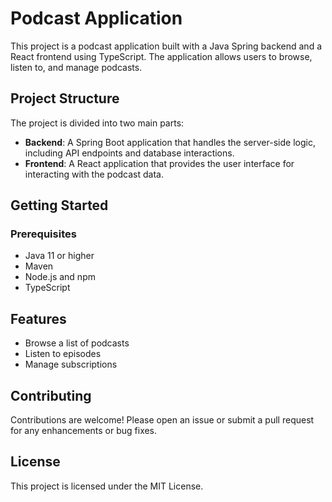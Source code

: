 # Podcast Application

This project is a podcast application built with a Java Spring backend and a React frontend using TypeScript. The application allows users to browse, listen to, and manage podcasts.

## Project Structure

The project is divided into two main parts:

- **Backend**: A Spring Boot application that handles the server-side logic, including API endpoints and database interactions.
- **Frontend**: A React application that provides the user interface for interacting with the podcast data.

## Getting Started

### Prerequisites

- Java 11 or higher
- Maven
- Node.js and npm
- TypeScript

## Features

- Browse a list of podcasts
- Listen to episodes
- Manage subscriptions

## Contributing

Contributions are welcome! Please open an issue or submit a pull request for any enhancements or bug fixes.

## License

This project is licensed under the MIT License.